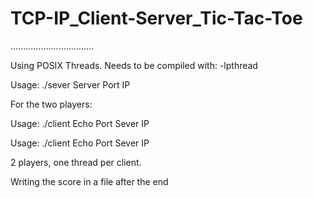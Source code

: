 # TCP-IP_Client-Server_Tic-Tac-Toe
.................................

Using POSIX Threads. Needs to be compiled with: -lpthread

Usage:  ./sever Server Port IP


For the two players:

Usage:  ./client Echo Port Sever IP 

Usage:  ./client Echo Port Sever IP 



2 players, one thread per client.

Writing the score in a file after the end
